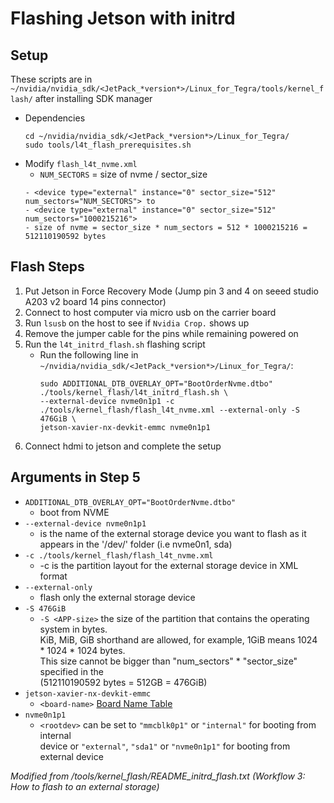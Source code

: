 # Flashing Jetson with initrd

## Setup
These scripts are in  `~/nvidia/nvidia_sdk/<JetPack_*version*>/Linux_for_Tegra/tools/kernel_flash/` after installing SDK manager
- Dependencies
  ```
  cd ~/nvidia/nvidia_sdk/<JetPack_*version*>/Linux_for_Tegra/
  sudo tools/l4t_flash_prerequisites.sh
  ```
- Modify `flash_l4t_nvme.xml` 
  - `NUM_SECTORS` = size of nvme / sector_size
  ```
  - <device type="external" instance="0" sector_size="512" num_sectors="NUM_SECTORS"> to
  - <device type="external" instance="0" sector_size="512" num_sectors="1000215216"> 
  - size of nvme = sector_size * num_sectors = 512 * 1000215216 = 512110190592 bytes
  ```
## Flash Steps 
1. Put Jetson in Force Recovery Mode (Jump pin 3 and 4 on seeed studio A203 v2 board 14 pins connector)
2. Connect to host computer via micro usb on the carrier board
3. Run `lsusb` on the host to see if `Nvidia Crop.` shows up
4. Remove the jumper cable for the pins while remaining powered on
5. Run the `l4t_initrd_flash.sh` flashing script
    - Run the following line in `~/nvidia/nvidia_sdk/<JetPack_*version*>/Linux_for_Tegra/`:
      ```
      sudo ADDITIONAL_DTB_OVERLAY_OPT="BootOrderNvme.dtbo" ./tools/kernel_flash/l4t_initrd_flash.sh \
      --external-device nvme0n1p1 -c ./tools/kernel_flash/flash_l4t_nvme.xml --external-only -S 476GiB \
      jetson-xavier-nx-devkit-emmc nvme0n1p1
      ```
7. Connect hdmi to jetson and complete the setup

## Arguments in Step 5
- `ADDITIONAL_DTB_OVERLAY_OPT="BootOrderNvme.dtbo"`
	- boot from NVME
- `--external-device nvme0n1p1`
	- is the name of the external storage device you want to flash as it appears in the '/dev/' folder (i.e nvme0n1, sda)
- `-c ./tools/kernel_flash/flash_l4t_nvme.xml` 
	- -c <external-partition-layout> is the partition layout for the external storage device in XML format
- `--external-only` 
	- flash only the external storage device
- `-S 476GiB` 
	- `-S <APP-size>` the size of the partition that contains the operating system in bytes. \
	  KiB, MiB, GiB shorthand are allowed, for example, 1GiB means 1024 * 1024 * 1024 bytes. \
	  This size cannot be bigger than "num_sectors" * "sector_size" specified in the <external-partition-layout> \
	  (512110190592 bytes = 512GB = 476GiB)
- `jetson-xavier-nx-devkit-emmc`
	- `<board-name>` [Board Name Table](https://files.seeedstudio.com/wiki/A20X/6.png)
- `nvme0n1p1`
	- `<rootdev>` can be set to `"mmcblk0p1"` or `"internal"` for booting from internal \
	  device or `"external"`, `"sda1"` or `"nvme0n1p1"` for booting from external device


 *Modified from /tools/kernel_flash/README_initrd_flash.txt (Workflow 3: How to flash to an external storage)*

